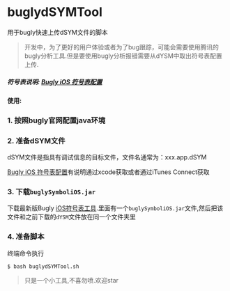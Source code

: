 # buglydSYMTool
用于bugly快速上传dSYM文件的脚本



> 开发中，为了更好的用户体验或者为了bug跟踪，可能会需要使用腾讯的bugly分析工具.但是要使用bugly分析报错需要从dYSM中取出符号表配置上传.

##### 符号表说明: [Bugly iOS 符号表配置](https://bugly.qq.com/docs/user-guide/symbol-configuration-ios/?v=20180709165613)



#### 使用: 

### 1. 按照bugly官网配置java环境

### 2. 准备dSYM文件 

dSYM文件是指具有调试信息的目标文件，文件名通常为：xxx.app.dSYM

[Bugly iOS 符号表配置](https://bugly.qq.com/docs/user-guide/symbol-configuration-ios/?v=20180709165613)有说明通过xcode获取或者通过iTunes Connect获取


### 3. 下载`buglySymboliOS.jar`
下载最新版Bugly [iOS符号表工具](https://bugly.qq.com/v2/sdk?id=37f16cf0-2020-4e30-9e8d-0f7de59cfe94).里面有一个`buglySymboliOS.jar`文件,然后把该文件和之前下载的`dYSM`文件放在同一个文件夹里

### 4. 准备脚本
终端命令执行
```
$ bash buglydSYMTool.sh
```

>  只是一个小工具,不喜勿喷.欢迎star
